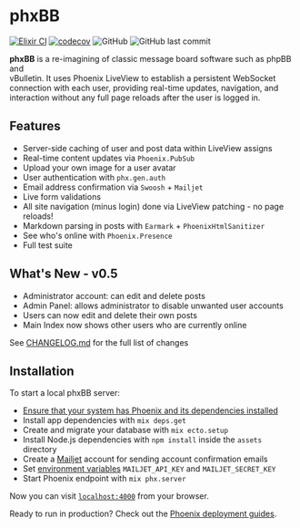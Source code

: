 # phxBB
[![Elixir CI](https://github.com/APB9785/phxBB/actions/workflows/elixir.yml/badge.svg)](https://github.com/APB9785/phxBB/actions/workflows/elixir.yml)
[![codecov](https://codecov.io/gh/APB9785/phxBB/branch/master/graph/badge.svg?token=TCSP07KB1F)](https://codecov.io/gh/APB9785/phxBB)
![GitHub](https://img.shields.io/github/license/APB9785/phxBB)
![GitHub last commit](https://img.shields.io/github/last-commit/APB9785/phxBB)

**phxBB** is a re-imagining of classic message board software such as phpBB and   
vBulletin.  It uses Phoenix LiveView to establish a persistent WebSocket   
connection with each user, providing real-time updates, navigation, and   
interaction without any full page reloads after the user is logged in.  

## Features

- Server-side caching of user and post data within LiveView assigns
- Real-time content updates via `Phoenix.PubSub`
- Upload your own image for a user avatar
- User authentication with `phx.gen.auth`
- Email address confirmation via `Swoosh` + `Mailjet`
- Live form validations
- All site navigation (minus login) done via LiveView patching - no page reloads!
- Markdown parsing in posts with `Earmark` + `PhoenixHtmlSanitizer`
- See who's online with `Phoenix.Presence`
- Full test suite

## What's New - v0.5

- Administrator account: can edit and delete posts
- Admin Panel: allows administrator to disable unwanted user accounts
- Users can now edit and delete their own posts
- Main Index now shows other users who are currently online

See [CHANGELOG.md](https://github.com/APB9785/phxBB/blob/master/CHANGELOG.md) for the full list of changes

## Installation   

To start a local phxBB server:
  * [Ensure that your system has Phoenix and its dependencies installed](https://hexdocs.pm/phoenix/installation.html)
  * Install app dependencies with `mix deps.get`
  * Create and migrate your database with `mix ecto.setup`
  * Install Node.js dependencies with `npm install` inside the `assets` directory
  * Create a [Mailjet](http://www.mailjet.com/) account for sending account confirmation emails
  * Set [environment variables](https://en.wikipedia.org/wiki/Environment_variable) `MAILJET_API_KEY` and `MAILJET_SECRET_KEY`
  * Start Phoenix endpoint with `mix phx.server`

Now you can visit [`localhost:4000`](http://localhost:4000) from your browser.

Ready to run in production? Check out the [Phoenix deployment guides](https://hexdocs.pm/phoenix/deployment.html).
